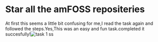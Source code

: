 # Star all the amFOSS repositeries 
At first this seems a little bit confusing for me,I read the task again and followed the steps.Yes,This was an easy and fun task.completed it succesfully!![task 1 ss](https://user-images.githubusercontent.com/92637957/137853727-0b7b9d5f-56e3-49f3-965a-12f6de2e5684.PNG)


